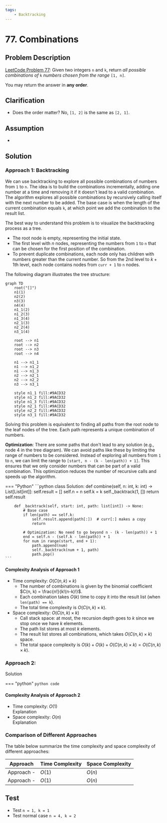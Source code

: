 ```yaml
---
tags:
    - Backtracking
---
```


# 77. Combinations

## Problem Description

[LeetCode Problem 77](https://leetcode.com/problems/combinations/description/):
Given two integers `n` and `k`, return _all possible combinations of_ `k` _numbers
chosen from the range_ `[1, n]`.

You may return the answer in **any order**.

## Clarification

- Does the order matter? No, `[1, 2]` is the same as `[2, 1]`.

## Assumption

-

## Solution

### Approach 1: Backtracking

We can use backtracking to explore all possible combinations of numbers from `1` to `n`.
The idea is to build the combinations incrementally, adding one number at a time and
removing it if it doesn't lead to a valid combination. The algorithm explores all
possible combinations by recursively calling itself with the next number to be added.
The base case is when the length of the current combination equals `k`, at which point
we add the combination to the result list.

The best way to understand this problem is to visualize the backtracking process as a tree.

- The root node is empty, representing the initial state.
- The first level with $n$ nodes, representing the numbers from `1` to `n` that can be
chosen for the first position of the combination.
- To prevent duplicate combinations, each node only has children with numbers greater than
the current number. So from the 2nd level to $k + 1$th level, each node contains nodes
from `curr + 1` to `n` nodes.

The following diagram illustrates the tree structure:

```mermaid
graph TD
    root("[]")
    n1(1)
    n2(2)
    n3(3)
    n4(4)
    n1_1(2)
    n1_2(3)
    n1_3(4)
    n2_1(3)
    n2_2(4)
    n3_1(4)

    root --> n1
    root --> n2
    root --> n3
    root --> n4

    n1 --> n1_1
    n1 --> n1_2
    n1 --> n1_3
    n2 --> n2_1
    n2 --> n2_2
    n3 --> n3_1

    style n1_1 fill:#9ACD32
    style n1_2 fill:#9ACD32
    style n1_3 fill:#9ACD32
    style n2_1 fill:#9ACD32
    style n2_2 fill:#9ACD32
    style n3_1 fill:#9ACD32
```

Solving this problem is equivalent to finding all paths from the root node to the leaf nodes
of the tree. Each path represents a unique combination of numbers.

**Optimization**: There are some paths that don't lead to any solution
(e.g., node 4 in the tree diagram). We can avoid paths like these by limiting the range
of numbers to be considered. Instead of exploring all numbers from `1` to `n`, we can
limit the range to `[start, n - (k - len(path)) + 1]`. This ensures that we only
consider numbers that can be part of a valid combination. This optimization reduces the
number of recursive calls and speeds up the algorithm.

=== "Python"
    ```python
    class Solution:
        def combine(self, n: int, k: int) -> List[List[int]]:
            self.result = []
            self.n = n
            self.k = k
            self._backtrack(1, [])
            return self.result

        def _backtrack(self, start: int, path: list[int]) -> None:
            # Base case
            if len(path) == self.k:
                self.result.append(path[:])  # curr[:] makes a copy
                return

            # Optimization: No need to go beyond n - (k - len(path)) + 1
            end = self.n - (self.k - len(path)) + 1
            for num in range(start, end + 1):
                path.append(num)
                self._backtrack(num + 1, path)
                path.pop()
    ```

#### Complexity Analysis of Approach 1

- Time complexity: $O(C(n, k) \times k)$
    - The number of combinations is given by the binomial coefficient $C(n, k) = \frac{n!}{k!(n-k)!}$.
    - Each combination takes $O(k)$ time to copy it into the result list
    (when `len(path) == k`).
    - The total time complexity is $O(C(n, k) \times k)$.
- Space complexity: $O(C(n, k) \times k)$
    - Call stack space: at most, the recursion depth goes to $k$ since we stop once we
    have $k$ elements.
    - The path list stores at most $k$ elements.
    - The result list stores all combinations, which takes $O(C(n, k) \times k)$ space.
    - The total space complexity is
    $O(k) + O(k) + O(C(n, k) \times k) = O(C(n, k) \times k)$.

### Approach 2: 

Solution

=== "python"
    ```python
    code
    ```

#### Complexity Analysis of Approach 2

- Time complexity: $O(1)$  
  Explanation
- Space complexity: $O(n)$  
  Explanation

### Comparison of Different Approaches

The table below summarize the time complexity and space complexity of different
approaches:

Approach   | Time Complexity | Space Complexity
-----------|-----------------|-----------------
Approach - | $O(1)$          | $O(n)$
Approach - | $O(1)$          | $O(n)$

## Test

- Test `n = 1, k = 1`
- Test normal case `n = 4, k = 2`
